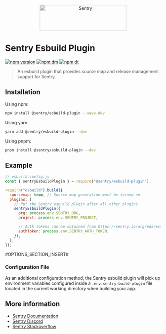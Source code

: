 <p align="center">
  <a href="https://sentry.io/?utm_source=github&utm_medium=logo" target="_blank">
    <img src="https://sentry-brand.storage.googleapis.com/sentry-wordmark-dark-280x84.png" alt="Sentry" width="280" height="84">
  </a>
</p>

# Sentry Esbuild Plugin

[![npm version](https://img.shields.io/npm/v/@sentry/esbuild-plugin.svg)](https://www.npmjs.com/package/@sentry/esbuild-plugin)
[![npm dm](https://img.shields.io/npm/dm/@sentry/esbuild-plugin.svg)](https://www.npmjs.com/package/@sentry/esbuild-plugin)
[![npm dt](https://img.shields.io/npm/dt/@sentry/esbuild-plugin.svg)](https://www.npmjs.com/package/@sentry/esbuild-plugin)

> An esbuild plugin that provides source map and release management support for Sentry.

## Installation

Using npm:

```bash
npm install @sentry/esbuild-plugin --save-dev
```

Using yarn:

```bash
yarn add @sentry/esbuild-plugin --dev
```

Using pnpm:

```bash
pnpm install @sentry/esbuild-plugin --dev
```

## Example

```js
// esbuild.config.js
const { sentryEsbuildPlugin } = require("@sentry/esbuild-plugin");

require("esbuild").build({
  sourcemap: true, // Source map generation must be turned on
  plugins: [
    // Put the Sentry esbuild plugin after all other plugins
    sentryEsbuildPlugin({
      org: process.env.SENTRY_ORG,
      project: process.env.SENTRY_PROJECT,

      // Auth tokens can be obtained from https://sentry.io/orgredirect/organizations/:orgslug/settings/auth-tokens/
      authToken: process.env.SENTRY_AUTH_TOKEN,
    }),
  ],
});
```

#OPTIONS_SECTION_INSERT#

### Configuration File

As an additional configuration method, the Sentry esbuild plugin will pick up environment variables configured inside a `.env.sentry-build-plugin` file located in the current working directory when building your app.

## More information

- [Sentry Documentation](https://docs.sentry.io/quickstart/)
- [Sentry Discord](https://discord.gg/Ww9hbqr)
- [Sentry Stackoverflow](http://stackoverflow.com/questions/tagged/sentry)
